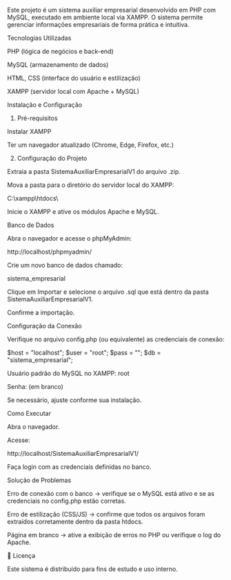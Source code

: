Este projeto é um sistema auxiliar empresarial desenvolvido em PHP com MySQL, executado em ambiente local via XAMPP.
O sistema permite gerenciar informações empresariais de forma prática e intuitiva.

Tecnologias Utilizadas

PHP (lógica de negócios e back-end)

MySQL (armazenamento de dados)

HTML, CSS (interface do usuário e estilização)

XAMPP (servidor local com Apache + MySQL)

Instalação e Configuração
1. Pré-requisitos

Instalar XAMPP

Ter um navegador atualizado (Chrome, Edge, Firefox, etc.)

2. Configuração do Projeto

Extraia a pasta SistemaAuxiliarEmpresarialV1 do arquivo .zip.

Mova a pasta para o diretório do servidor local do XAMPP:

C:\xampp\htdocs\


Inicie o XAMPP e ative os módulos Apache e MySQL.

Banco de Dados

Abra o navegador e acesse o phpMyAdmin:

http://localhost/phpmyadmin/


Crie um novo banco de dados chamado:

sistema_empresarial


Clique em Importar e selecione o arquivo .sql que está dentro da pasta SistemaAuxiliarEmpresarialV1.

Confirme a importação.

Configuração da Conexão

Verifique no arquivo config.php (ou equivalente) as credenciais de conexão:

$host = "localhost";
$user = "root";
$pass = "";
$db   = "sistema_empresarial";


Usuário padrão do MySQL no XAMPP: root

Senha: (em branco)

Se necessário, ajuste conforme sua instalação.

Como Executar

Abra o navegador.

Acesse:

http://localhost/SistemaAuxiliarEmpresarialV1/


Faça login com as credenciais definidas no banco.

Solução de Problemas

Erro de conexão com o banco → verifique se o MySQL está ativo e se as credenciais no config.php estão corretas.

Erro de estilização (CSS/JS) → confirme que todos os arquivos foram extraídos corretamente dentro da pasta htdocs.

Página em branco → ative a exibição de erros no PHP ou verifique o log do Apache.

📜 Licença

Este sistema é distribuído para fins de estudo e uso interno.
